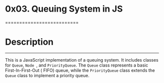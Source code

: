 # 0x03. Queuing System in JS

==========================

# Description

------------
This is a JavaScript implementation of a queuing system. It includes classes for `Queue`, `Node
`, and `PriorityQueue`. The `Queue` class represents a basic First-In-First-Out (
	FIFO) queue, while the `PriorityQueue` class extends the `Queue` class to implement
	a priority queue.
